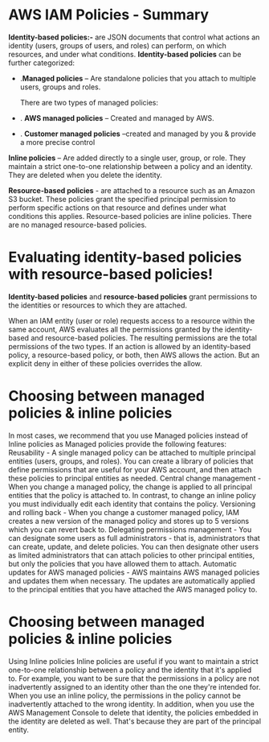 # AWS IAM Policies - Summary

**Identity-based policies:-** are JSON documents that control what actions an identity (users, groups of users, and roles) can perform, on which resources, and under what conditions.  **Identity-based policies** can be further categorized:

* .**Managed policies** – Are standalone policies that you attach to multiple users, groups and roles.

   There are two types of managed policies:
* . **AWS managed policies** – Created and managed by AWS.
* . **Customer managed policies** –created and managed by you & provide a more precise control

**Inline policies** – Are added directly to a single user, group, or role. They maintain a strict one-to-one relationship between a policy and an identity. They are deleted when you delete the identity.

**Resource-based policies** - are attached to a resource such as an Amazon S3 bucket. These policies grant the specified principal permission to perform specific actions on that resource and defines under what conditions this applies. Resource-based policies are inline policies. There are no managed resource-based policies.

# Evaluating identity-based policies with resource-based policies!

**Identity-based policies** and **resource-based policies** grant permissions to the identities or resources to which they are attached. 

When an IAM entity (user or role) requests access to a resource within the same account, AWS evaluates all the permissions granted by the identity-based and resource-based policies. 
The resulting permissions are the total permissions of the two types. If an action is allowed by an identity-based policy, a resource-based policy, or both, then AWS allows the action. 
But an explicit deny in either of these policies overrides the allow.

# Choosing between managed policies & inline policies

In most cases, we recommend that you use Managed policies instead of Inline policies as Managed policies provide the following features:
Reusability - A single managed policy can be attached to multiple principal entities (users, groups, and roles).  You can create a library of policies that define permissions that are useful for your AWS account, and then attach these policies to principal entities as needed.
Central change management - When you change a managed policy, the change is applied to all principal entities that the policy is attached to. In contrast, to change an inline policy you must individually edit each identity that contains the policy. 
Versioning and rolling back - When you change a customer managed policy, IAM creates a new version of the managed policy and stores up to 5 versions which you can revert back to.
Delegating permissions management -  You can designate some users as full administrators - that is, administrators that can create, update, and delete policies. You can then designate other users as limited administrators that can attach policies to other principal entities, but only the policies that you have allowed them to attach.
Automatic updates for AWS managed policies - AWS maintains AWS managed policies and updates them when necessary.  The updates are automatically applied to the principal entities that you have attached the AWS managed policy to.

# Choosing between managed policies & inline policies

Using Inline policies
Inline policies are useful if you want to maintain a strict one-to-one relationship between a policy and the identity that it's applied to. 
For example, you want to be sure that the permissions in a policy are not inadvertently assigned to an identity other than the one they're intended for. 
When you use an inline policy, the permissions in the policy cannot be inadvertently attached to the wrong identity. 
In addition, when you use the AWS Management Console to delete that identity, the policies embedded in the identity are deleted as well. That's because they are part of the principal entity.


